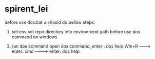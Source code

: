 # spirent_lei
before use dos.bat u should do bellow steps:
1. set env
   set repo directory into environment path before use dos command on windows

2. run dos command
   open dos command, enter : dos help
   Win+R ---> enter: cmd ----> enter: dos help